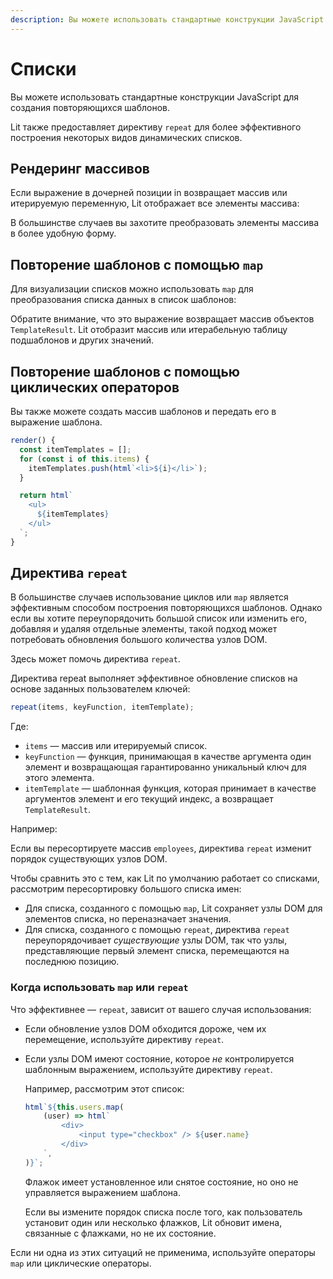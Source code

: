 ```yaml
---
description: Вы можете использовать стандартные конструкции JavaScript для создания повторяющихся шаблонов
---
```


# Списки

Вы можете использовать стандартные конструкции JavaScript для создания повторяющихся шаблонов.

Lit также предоставляет директиву `repeat` для более эффективного построения некоторых видов динамических списков.

## Рендеринг массивов

Если выражение в дочерней позиции in возвращает массив или итерируемую переменную, Lit отображает все элементы массива:

<litdev-example sandbox-base-url="https://playground.lit.dev/" style="--litdev-example-editor-lines-ts:7;
               --litdev-example-editor-lines-js:14;
               --litdev-example-preview-height:50px" project="v3-docs/templates/lists-arrays" filename="my-element.ts"></litdev-example>

В большинстве случаев вы захотите преобразовать элементы массива в более удобную форму.

## Повторение шаблонов с помощью `map`

Для визуализации списков можно использовать `map` для преобразования списка данных в список шаблонов:

<litdev-example sandbox-base-url="https://playground.lit.dev/" style="--litdev-example-editor-lines-ts:13;
               --litdev-example-editor-lines-js:20;
               --litdev-example-preview-height:85px" project="v3-docs/templates/lists-map" filename="my-element.ts"></litdev-example>

Обратите внимание, что это выражение возвращает массив объектов `TemplateResult`. Lit отобразит массив или итерабельную таблицу подшаблонов и других значений.

## Повторение шаблонов с помощью циклических операторов

Вы также можете создать массив шаблонов и передать его в выражение шаблона.

```ts
render() {
  const itemTemplates = [];
  for (const i of this.items) {
    itemTemplates.push(html`<li>${i}</li>`);
  }

  return html`
    <ul>
      ${itemTemplates}
    </ul>
  `;
}
```

## Директива `repeat`

В большинстве случаев использование циклов или `map` является эффективным способом построения повторяющихся шаблонов. Однако если вы хотите переупорядочить большой список или изменить его, добавляя и удаляя отдельные элементы, такой подход может потребовать обновления большого количества узлов DOM.

Здесь может помочь директива `repeat`.

Директива repeat выполняет эффективное обновление списков на основе заданных пользователем ключей:

```ts
repeat(items, keyFunction, itemTemplate);
```

Где:

-   `items` — массив или итерируемый список.
-   `keyFunction` — функция, принимающая в качестве аргумента один элемент и возвращающая гарантированно уникальный ключ для этого элемента.
-   `itemTemplate` — шаблонная функция, которая принимает в качестве аргументов элемент и его текущий индекс, а возвращает `TemplateResult`.

Например:

<litdev-example sandbox-base-url="https://playground.lit.dev/" style="--litdev-example-editor-lines-ts:14;--litdev-example-editor-lines-js:18;--litdev-example-preview-height:130px" project="v3-docs/templates/lists-repeat" filename="my-element.ts"></litdev-example>

Если вы пересортируете массив `employees`, директива `repeat` изменит порядок существующих узлов DOM.

Чтобы сравнить это с тем, как Lit по умолчанию работает со списками, рассмотрим пересортировку большого списка имен:

-   Для списка, созданного с помощью `map`, Lit сохраняет узлы DOM для элементов списка, но переназначает значения.
-   Для списка, созданного с помощью `repeat`, директива `repeat` переупорядочивает _существующие_ узлы DOM, так что узлы, представляющие первый элемент списка, перемещаются на последнюю позицию.

### Когда использовать `map` или `repeat`

Что эффективнее — `repeat`, зависит от вашего случая использования:

-   Если обновление узлов DOM обходится дороже, чем их перемещение, используйте директиву `repeat`.

-   Если узлы DOM имеют состояние, которое _не_ контролируется шаблонным выражением, используйте директиву `repeat`.

    Например, рассмотрим этот список:

    ```js
    html`${this.users.map(
        (user) => html`
            <div>
                <input type="checkbox" /> ${user.name}
            </div>
        `,
    )}`;
    ```

    Флажок имеет установленное или снятое состояние, но оно не управляется выражением шаблона.

    Если вы измените порядок списка после того, как пользователь установит один или несколько флажков, Lit обновит имена, связанные с флажками, но не их состояние.

Если ни одна из этих ситуаций не применима, используйте операторы `map` или циклические операторы.
